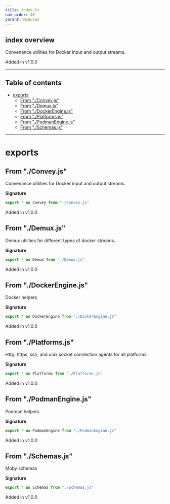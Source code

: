 ```yaml
---
title: index.ts
nav_order: 40
parent: Modules
---
```


## index overview

Convenance utilities for Docker input and output streams.

Added in v1.0.0

---

<h2 class="text-delta">Table of contents</h2>

- [exports](#exports)
  - [From "./Convey.js"](#from-conveyjs)
  - [From "./Demux.js"](#from-demuxjs)
  - [From "./DockerEngine.js"](#from-dockerenginejs)
  - [From "./Platforms.js"](#from-platformsjs)
  - [From "./PodmanEngine.js"](#from-podmanenginejs)
  - [From "./Schemas.js"](#from-schemasjs)

---

# exports

## From "./Convey.js"

Convenance utilities for Docker input and output streams.

**Signature**

```ts
export * as Convey from "./Convey.js"
```

Added in v1.0.0

## From "./Demux.js"

Demux utilities for different types of docker streams.

**Signature**

```ts
export * as Demux from "./Demux.js"
```

Added in v1.0.0

## From "./DockerEngine.js"

Docker helpers

**Signature**

```ts
export * as DockerEngine from "./DockerEngine.js"
```

Added in v1.0.0

## From "./Platforms.js"

Http, https, ssh, and unix socket connection agents for all platforms.

**Signature**

```ts
export * as Platforms from "./Platforms.js"
```

Added in v1.0.0

## From "./PodmanEngine.js"

Podman helpers

**Signature**

```ts
export * as PodmanEngine from "./PodmanEngine.js"
```

Added in v1.0.0

## From "./Schemas.js"

Moby schemas

**Signature**

```ts
export * as Schemas from "./Schemas.js"
```

Added in v1.0.0
